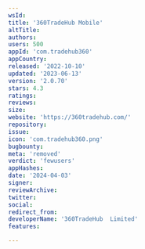 ```yaml
---
wsId: 
title: '360TradeHub Mobile'
altTitle: 
authors: 
users: 500
appId: 'com.tradehub360'
appCountry: 
released: '2022-10-10'
updated: '2023-06-13'
version: '2.0.70'
stars: 4.3
ratings: 
reviews: 
size: 
website: 'https://360tradehub.com/'
repository: 
issue: 
icon: 'com.tradehub360.png'
bugbounty: 
meta: 'removed'
verdict: 'fewusers'
appHashes: 
date: '2024-04-03'
signer: 
reviewArchive: 
twitter: 
social: 
redirect_from: 
developerName: '360TradeHub  Limited'
features: 

---
```


